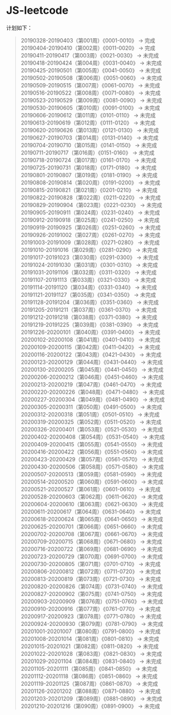 # JS-leetcode  

计划如下：  
> 20190328-20190403（第001周）《0001-0010》 -> 完成  
> 20190404-20190410（第002周）《0011-0020》 -> 完成  
> 20190411-20190417（第003周）《0021-0030》 -> 未完成  
> 20190418-20190424（第004周）《0031-0040》 -> 未完成  
> 20190425-20190501（第005周）《0041-0050》 -> 未完成  
> 20190502-20190508（第006周）《0051-0060》 -> 未完成  
> 20190509-20190515（第007周）《0061-0070》 -> 未完成  
> 20190516-20190522（第008周）《0071-0080》 -> 未完成  
> 20190523-20190529（第009周）《0081-0090》 -> 未完成  
> 20190530-20190605（第010周）《0091-0100》 -> 未完成  
> 20190606-20190612（第011周）《0101-0110》 -> 未完成  
> 20190613-20190619（第012周）《0111-0120》 -> 未完成  
> 20190620-20190626（第013周）《0121-0130》 -> 未完成  
> 20190627-20190703（第014周）《0131-0140》 -> 未完成  
> 20190704-20190710（第015周）《0141-0150》 -> 未完成  
> 20190711-20190717（第016周）《0151-0160》 -> 未完成  
> 20190718-20190724（第017周）《0161-0170》 -> 未完成  
> 20190725-20190731（第018周）《0171-0180》 -> 未完成  
> 20190801-20190807（第019周）《0181-0190》 -> 未完成  
> 20190808-20190814（第020周）《0191-0200》 -> 未完成  
> 20190815-20190821（第021周）《0201-0210》 -> 未完成  
> 20190822-20190828（第022周）《0211-0220》 -> 未完成  
> 20190829-20190904（第023周）《0221-0230》 -> 未完成  
> 20190905-20190911（第024周）《0231-0240》 -> 未完成  
> 20190912-20190918（第025周）《0241-0250》 -> 未完成  
> 20190919-20190925（第026周）《0251-0260》 -> 未完成  
> 20190926-20191002（第027周）《0261-0270》 -> 未完成  
> 20191003-20191009（第028周）《0271-0280》 -> 未完成  
> 20191010-20191016（第029周）《0281-0290》 -> 未完成  
> 20191017-20191023（第030周）《0291-0300》 -> 未完成  
> 20191024-20191030（第031周）《0301-0310》 -> 未完成  
> 20191031-20191106（第032周）《0311-0320》 -> 未完成  
> 20191107-20191113（第033周）《0321-0330》 -> 未完成  
> 20191114-20191120（第034周）《0331-0340》 -> 未完成  
> 20191121-20191127（第035周）《0341-0350》 -> 未完成  
> 20191128-20191204（第036周）《0351-0360》 -> 未完成  
> 20191205-20191211（第037周）《0361-0370》 -> 未完成  
> 20191212-20191218（第038周）《0371-0380》 -> 未完成  
> 20191219-20191225（第039周）《0381-0390》 -> 未完成  
> 20191226-20200101（第040周）《0391-0400》 -> 未完成  
> 20200102-20200108（第041周）《0401-0410》 -> 未完成  
> 20200109-20200115（第042周）《0411-0420》 -> 未完成  
> 20200116-20200122（第043周）《0421-0430》 -> 未完成  
> 20200123-20200129（第044周）《0431-0440》 -> 未完成  
> 20200130-20200205（第045周）《0441-0450》 -> 未完成  
> 20200206-20200212（第046周）《0451-0460》 -> 未完成  
> 20200213-20200219（第047周）《0461-0470》 -> 未完成  
> 20200220-20200226（第048周）《0471-0480》 -> 未完成  
> 20200227-20200304（第049周）《0481-0490》 -> 未完成  
> 20200305-20200311（第050周）《0491-0500》 -> 未完成  
> 20200312-20200318（第051周）《0501-0510》 -> 未完成  
> 20200319-20200325（第052周）《0511-0520》 -> 未完成  
> 20200326-20200401（第053周）《0521-0530》 -> 未完成  
> 20200402-20200408（第054周）《0531-0540》 -> 未完成  
> 20200409-20200415（第055周）《0541-0550》 -> 未完成  
> 20200416-20200422（第056周）《0551-0560》 -> 未完成  
> 20200423-20200429（第057周）《0561-0570》 -> 未完成  
> 20200430-20200506（第058周）《0571-0580》 -> 未完成  
> 20200507-20200513（第059周）《0581-0590》 -> 未完成  
> 20200514-20200520（第060周）《0591-0600》 -> 未完成  
> 20200521-20200527（第061周）《0601-0610》 -> 未完成  
> 20200528-20200603（第062周）《0611-0620》 -> 未完成  
> 20200604-20200610（第063周）《0621-0630》 -> 未完成  
> 20200611-20200617（第064周）《0631-0640》 -> 未完成  
> 20200618-20200624（第065周）《0641-0650》 -> 未完成  
> 20200625-20200701（第066周）《0651-0660》 -> 未完成  
> 20200702-20200708（第067周）《0661-0670》 -> 未完成  
> 20200709-20200715（第068周）《0671-0680》 -> 未完成  
> 20200716-20200722（第069周）《0681-0690》 -> 未完成  
> 20200723-20200729（第070周）《0691-0700》 -> 未完成  
> 20200730-20200805（第071周）《0701-0710》 -> 未完成  
> 20200806-20200812（第072周）《0711-0720》 -> 未完成  
> 20200813-20200819（第073周）《0721-0730》 -> 未完成  
> 20200820-20200826（第074周）《0731-0740》 -> 未完成  
> 20200827-20200902（第075周）《0741-0750》 -> 未完成  
> 20200903-20200909（第076周）《0751-0760》 -> 未完成  
> 20200910-20200916（第077周）《0761-0770》 -> 未完成  
> 20200917-20200923（第078周）《0771-0780》 -> 未完成  
> 20200924-20200930（第079周）《0781-0790》 -> 未完成  
> 20201001-20201007（第080周）《0791-0800》 -> 未完成  
> 20201008-20201014（第081周）《0801-0810》 -> 未完成  
> 20201015-20201021（第082周）《0811-0820》 -> 未完成  
> 20201022-20201028（第083周）《0821-0830》 -> 未完成  
> 20201029-20201104（第084周）《0831-0840》 -> 未完成  
> 20201105-20201111（第085周）《0841-0850》 -> 未完成  
> 20201112-20201118（第086周）《0851-0860》 -> 未完成  
> 20201119-20201125（第087周）《0861-0870》 -> 未完成  
> 20201126-20201202（第088周）《0871-0880》 -> 未完成  
> 20201203-20201209（第089周）《0881-0890》 -> 未完成  
> 20201210-20201216（第090周）《0891-0900》 -> 未完成  
